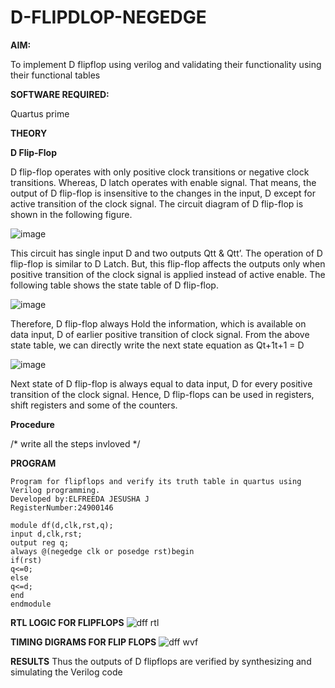 # D-FLIPDLOP-NEGEDGE

**AIM:**

To implement  D flipflop using verilog and validating their functionality using their functional tables

**SOFTWARE REQUIRED:**

Quartus prime

**THEORY**

**D Flip-Flop**

D flip-flop operates with only positive clock transitions or negative clock transitions. Whereas, D latch operates with enable signal. That means, the output of D flip-flop is insensitive to the changes in the input, D except for active transition of the clock signal. The circuit diagram of D flip-flop is shown in the following figure.

![image](https://github.com/naavaneetha/D-FLIPDLOP-NEGEDGE/assets/154305477/48c81fe8-bc3f-40e7-95e2-519fc155ad51)

This circuit has single input D and two outputs Qtt & Qtt’. The operation of D flip-flop is similar to D Latch. But, this flip-flop affects the outputs only when positive transition of the clock signal is applied instead of active enable. The following table shows the state table of D flip-flop.

![image](https://github.com/naavaneetha/D-FLIPDLOP-NEGEDGE/assets/154305477/e5f3fda7-68ec-4a3a-a0a4-cf6f9cc4ab55)

Therefore, D flip-flop always Hold the information, which is available on data input, D of earlier positive transition of clock signal. From the above state table, we can directly write the next state equation as Qt+1t+1 = D

![image](https://github.com/naavaneetha/D-FLIPDLOP-NEGEDGE/assets/154305477/8592c0d8-2917-4142-91b9-d6c30dd891d2)

Next state of D flip-flop is always equal to data input, D for every positive transition of the clock signal. Hence, D flip-flops can be used in registers, shift registers and some of the counters.

**Procedure**

/* write all the steps invloved */

**PROGRAM**
```
Program for flipflops and verify its truth table in quartus using Verilog programming.
Developed by:ELFREEDA JESUSHA J
RegisterNumber:24900146
```
```
module df(d,clk,rst,q);
input d,clk,rst;
output reg q;
always @(negedge clk or posedge rst)begin
if(rst)
q<=0;
else
q<=d;
end 
endmodule
```


**RTL LOGIC FOR FLIPFLOPS**
![dff rtl](https://github.com/user-attachments/assets/107a9178-983c-40f5-b2f4-7f0d5522e3d5)


**TIMING DIGRAMS FOR FLIP FLOPS**
![dff wvf](https://github.com/user-attachments/assets/ebad1ff5-7f07-48dd-a3ba-14edf2539758)


**RESULTS**
Thus the outputs of D flipflops are verified by synthesizing and simulating the Verilog code
